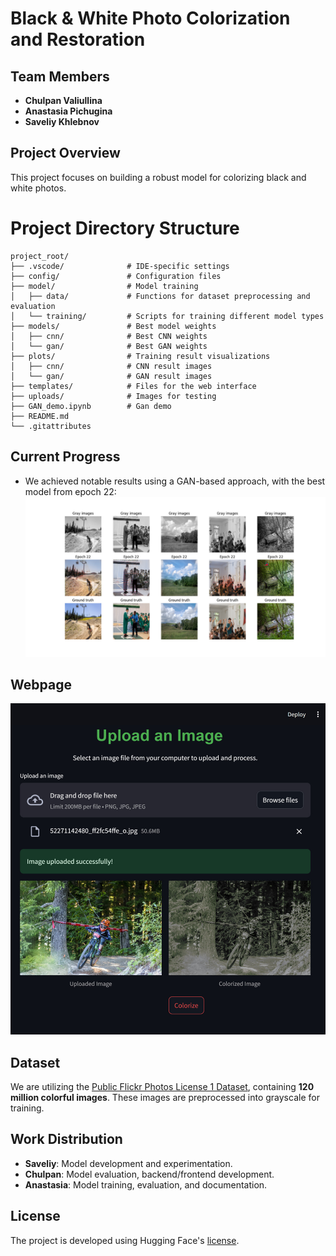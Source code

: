# Black & White Photo Colorization and Restoration

## Team Members
- **Chulpan Valiullina**
- **Anastasia Pichugina**
- **Saveliy Khlebnov**

## Project Overview
This project focuses on building a robust model for colorizing black and white photos.

# Project Directory Structure

```plaintext
project_root/
├── .vscode/              # IDE-specific settings
├── config/               # Configuration files
├── model/                # Model training
│   ├── data/             # Functions for dataset preprocessing and evaluation
│   └── training/         # Scripts for training different model types
├── models/               # Best model weights
│   ├── cnn/              # Best CNN weights 
│   └── gan/              # Best GAN weights 
├── plots/                # Training result visualizations
│   ├── cnn/              # CNN result images
│   └── gan/              # GAN result images
├── templates/            # Files for the web interface
├── uploads/              # Images for testing
├── GAN_demo.ipynb        # Gan demo
├── README.md             
└── .gitattributes        
```


## Current Progress
- We achieved notable results using a GAN-based approach, with the best model from epoch 22:
![Best GAN Result](plots/gan/visual_progress_epoch_22.png)

## Webpage
![Progress Example](uploads/example.jpg)

## Dataset
We are utilizing the [Public Flickr Photos License 1 Dataset](https://huggingface.co/datasets/Chr0my/public_flickr_photos_license_1), containing **120 million colorful images**. These images are preprocessed into grayscale for training.

## Work Distribution
- **Saveliy**: Model development and experimentation.
- **Chulpan**: Model evaluation, backend/frontend development.
- **Anastasia**: Model training, evaluation, and documentation.

## License
The project is developed using Hugging Face's [license](https://spdx.org/licenses/CC-BY-NC-SA-3.0).
